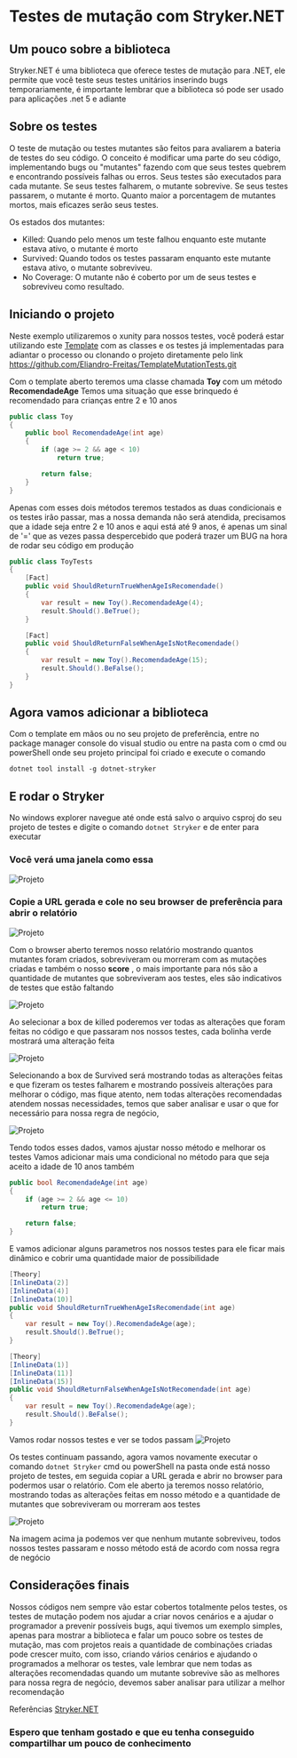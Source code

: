 # Testes de mutação com Stryker.NET

Um pouco sobre a biblioteca
----
Stryker.NET é uma biblioteca que oferece testes de mutação para .NET, ele permite que você teste seus testes unitários inserindo bugs temporariamente, é importante lembrar que a biblioteca só pode ser usado para aplicações .net 5 e adiante

Sobre os testes
----
O teste de mutação ou testes mutantes são feitos para avaliarem a bateria de testes do seu código. O conceito é modificar uma parte do seu código, implementando bugs ou "mutantes" fazendo com que seus testes quebrem e encontrando possíveis falhas ou erros. Seus testes são executados para cada mutante. Se seus testes falharem, o mutante sobrevive. Se seus testes passarem, o mutante é morto. Quanto maior a porcentagem de mutantes mortos, mais eficazes serão seus testes.

Os estados dos mutantes:
* Killed: Quando pelo menos um teste falhou enquanto este mutante estava ativo, o mutante é morto
* Survived: Quando todos os testes passaram enquanto este mutante estava ativo, o mutante sobreviveu.
* No Coverage: O mutante não é coberto por um de seus testes e sobreviveu como resultado. 

Iniciando o projeto
----
Neste exemplo utilizaremos o xunity para nossos testes, você poderá estar utilizando este [Template](https://github.com/Eliandro-Freitas/TemplateMutationTests.git) com as classes e os testes já implementadas para adiantar o processo ou clonando o projeto diretamente pelo link https://github.com/Eliandro-Freitas/TemplateMutationTests.git

Com o template aberto teremos uma classe chamada **Toy** com um método **RecomendadeAge** 
Temos uma situação que esse brinquedo é recomendado para crianças entre 2 e 10 anos
```csharp
public class Toy
{
    public bool RecomendadeAge(int age)
    {
        if (age >= 2 && age < 10)
            return true;

        return false;
    }
}
```

Apenas com esses dois métodos teremos testados as duas condicionais e os testes irão passar, mas a nossa demanda não será atendida, precisamos que a idade seja entre 2 e 10 anos e aqui está até 9 anos, é apenas um sinal  de '=' que as vezes passa despercebido que poderá trazer um BUG na hora de rodar seu código em produção
```csharp
public class ToyTests
{
    [Fact]
    public void ShouldReturnTrueWhenAgeIsRecomendade()
    {
        var result = new Toy().RecomendadeAge(4);
        result.Should().BeTrue();
    }

    [Fact]
    public void ShouldReturnFalseWhenAgeIsNotRecomendade()
    {
        var result = new Toy().RecomendadeAge(15);
        result.Should().BeFalse();
    }
}
```

Agora vamos adicionar a biblioteca
----
Com o template em mãos ou no seu projeto de preferência, entre no package manager console do visual studio ou entre na pasta com o cmd ou powerShell onde seu projeto principal foi criado e execute o comando

```dotnet tool install -g dotnet-stryker```

E rodar o Stryker
----
No windows explorer navegue até onde está salvo o arquivo csproj do seu projeto de testes e digite o comando ```dotnet Stryker``` e de enter para executar

### Você verá uma janela como essa 

![Projeto](Images/img-stryker-cli.png)


### Copie a URL gerada e cole no seu browser de preferência para abrir o relatório

![Projeto](Images/img-url.png)


Com o browser aberto teremos nosso relatório mostrando quantos mutantes foram criados, sobreviveram ou morreram com as mutações criadas e também o nosso **score** , o mais importante para nós são a quantidade de mutantes que sobreviveram aos testes, eles são indicativos de testes que estão faltando

![Projeto](Images/img-mutantes.png)


Ao selecionar a box de killed poderemos ver todas as alterações que foram feitas no código e que passaram nos nossos testes, cada bolinha verde mostrará uma alteração feita

![Projeto](Images/img-killed.png)

Selecionando a box de Survived será mostrando todas as alterações feitas e que fizeram os testes falharem e mostrando possíveis alterações para melhorar o código, mas fique atento, nem todas alterações recomendadas atendem nossas necessidades, temos que saber analisar e usar o que for necessário para nossa regra de negócio,

![Projeto](Images/img-survived.png)

Tendo todos esses dados, vamos ajustar nosso método e melhorar os testes
Vamos adicionar mais uma condicional no método para que seja aceito a idade de 10 anos também
```csharp
public bool RecomendadeAge(int age)
{
    if (age >= 2 && age <= 10)
        return true;

    return false;
}
```
E vamos adicionar alguns parametros nos nossos testes para ele ficar mais dinâmico e cobrir uma quantidade maior de possibilidade
```csharp
[Theory]
[InlineData(2)]
[InlineData(4)]
[InlineData(10)]
public void ShouldReturnTrueWhenAgeIsRecomendade(int age)
{
    var result = new Toy().RecomendadeAge(age);
    result.Should().BeTrue();
}

[Theory]
[InlineData(1)]
[InlineData(11)]
[InlineData(15)]
public void ShouldReturnFalseWhenAgeIsNotRecomendade(int age)
{
    var result = new Toy().RecomendadeAge(age);
    result.Should().BeFalse();
}
```

Vamos rodar nossos testes e ver se todos passam
![Projeto](Images/img-testes.png)

Os testes continuam passando, agora vamos novamente executar o comando ```dotnet Stryker``` cmd ou powerShell na pasta onde está nosso projeto de testes, em seguida copiar a URL gerada e abrir no browser para podermos usar o relatório.
Com ele aberto ja teremos nosso relatório, mostrando todas as alterações feitas em nosso método e a quantidade de mutantes que sobreviveram ou morreram aos testes

![Projeto](Images/img-final.png)

Na imagem acima ja podemos ver que nenhum mutante sobreviveu, todos nossos testes passaram e nosso método está de acordo com nossa regra de negócio

Considerações finais
---
Nossos códigos nem sempre vão estar cobertos totalmente pelos testes, os testes de mutação podem nos ajudar a criar novos cenários e a ajudar o programador a prevenir possíveis bugs, aqui tivemos um exemplo simples, apenas para mostrar a biblioteca e falar um pouco sobre os testes de mutação, mas com projetos reais a quantidade de combinações criadas pode crescer muito, com isso, criando vários cenários e ajudando o programados a melhorar os testes, vale lembrar que nem todas as alterações recomendadas quando um mutante sobrevive são as melhores para nossa regra de negócio, devemos saber analisar para utilizar a melhor recomendação

Referências [Stryker.NET](https://stryker-mutator.io/docs/mutation-testing-elements/mutant-states-and-metrics/)

### Espero que tenham gostado e que eu tenha conseguido compartilhar um pouco de conhecimento